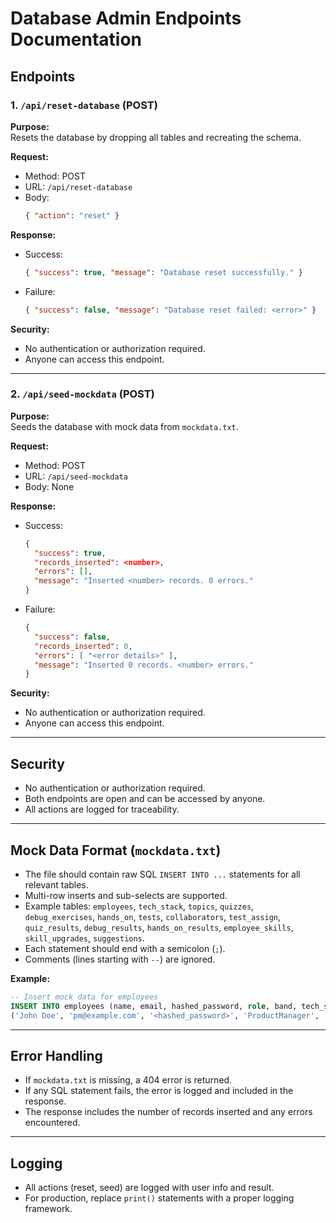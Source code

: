 # Database Admin Endpoints Documentation

## Endpoints

### 1. `/api/reset-database` (POST)
**Purpose:**  
Resets the database by dropping all tables and recreating the schema.

**Request:**
- Method: POST
- URL: `/api/reset-database`
- Body:  
  ```json
  { "action": "reset" }
  ```

**Response:**
- Success:  
  ```json
  { "success": true, "message": "Database reset successfully." }
  ```
- Failure:  
  ```json
  { "success": false, "message": "Database reset failed: <error>" }
  ```

**Security:**  
- No authentication or authorization required.
- Anyone can access this endpoint.

---

### 2. `/api/seed-mockdata` (POST)
**Purpose:**  
Seeds the database with mock data from `mockdata.txt`.

**Request:**
- Method: POST
- URL: `/api/seed-mockdata`
- Body: None

**Response:**
- Success:  
  ```json
  {
    "success": true,
    "records_inserted": <number>,
    "errors": [],
    "message": "Inserted <number> records. 0 errors."
  }
  ```
- Failure:  
  ```json
  {
    "success": false,
    "records_inserted": 0,
    "errors": [ "<error details>" ],
    "message": "Inserted 0 records. <number> errors."
  }
  ```

**Security:**  
- No authentication or authorization required.
- Anyone can access this endpoint.

---

## Security

- No authentication or authorization required.
- Both endpoints are open and can be accessed by anyone.
- All actions are logged for traceability.

---

## Mock Data Format (`mockdata.txt`)

- The file should contain raw SQL `INSERT INTO ...` statements for all relevant tables.
- Multi-row inserts and sub-selects are supported.
- Example tables: `employees`, `tech_stack`, `topics`, `quizzes`, `debug_exercises`, `hands_on`, `tests`, `collaborators`, `test_assign`, `quiz_results`, `debug_results`, `hands_on_results`, `employee_skills`, `skill_upgrades`, `suggestions`.
- Each statement should end with a semicolon (`;`).
- Comments (lines starting with `--`) are ignored.

**Example:**
```sql
-- Insert mock data for employees
INSERT INTO employees (name, email, hashed_password, role, band, tech_stack, manager_id) VALUES
('John Doe', 'pm@example.com', '<hashed_password>', 'ProductManager', 'B2', '{"skills": ["Python", "Java"]}', NULL);
```

---

## Error Handling

- If `mockdata.txt` is missing, a 404 error is returned.
- If any SQL statement fails, the error is logged and included in the response.
- The response includes the number of records inserted and any errors encountered.

---

## Logging

- All actions (reset, seed) are logged with user info and result.
- For production, replace `print()` statements with a proper logging framework.
